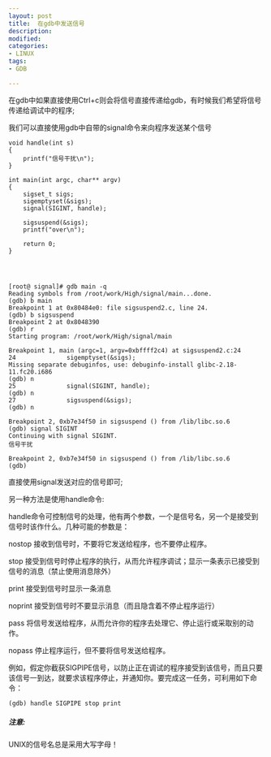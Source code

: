 ```yaml
---
layout: post
title:  在gdb中发送信号
description: 
modified: 
categories: 
- LINUX
tags:
- GDB

---
```


在gdb中如果直接使用Ctrl+c则会将信号直接传递给gdb，有时候我们希望将信号传递给调试中的程序;

我们可以直接使用gdb中自带的signal命令来向程序发送某个信号



	void handle(int s)
	{
		printf("信号干扰\n");	
	}
	
	int main(int argc, char** argv)
	{
		sigset_t sigs;
		sigemptyset(&sigs);
		signal(SIGINT, handle);
	
		sigsuspend(&sigs);
		printf("over\n");
	
		return 0;
	}
	
	
	

	[root@ signal]# gdb main -q
	Reading symbols from /root/work/High/signal/main...done.
	(gdb) b main
	Breakpoint 1 at 0x80484e0: file sigsuspend2.c, line 24.
	(gdb) b sigsuspend
	Breakpoint 2 at 0x8048390
	(gdb) r
	Starting program: /root/work/High/signal/main 
	
	Breakpoint 1, main (argc=1, argv=0xbffff2c4) at sigsuspend2.c:24
	24              sigemptyset(&sigs);
	Missing separate debuginfos, use: debuginfo-install glibc-2.18-11.fc20.i686
	(gdb) n
	25              signal(SIGINT, handle);
	(gdb) n
	27              sigsuspend(&sigs);
	(gdb) n
	
	Breakpoint 2, 0xb7e34f50 in sigsuspend () from /lib/libc.so.6
	(gdb) signal SIGINT
	Continuing with signal SIGINT.
	信号干扰
	
	Breakpoint 2, 0xb7e34f50 in sigsuspend () from /lib/libc.so.6
	(gdb) 
	
	

直接使用signal发送对应的信号即可;

另一种方法是使用handle命令:

handle命令可控制信号的处理，他有两个参数，一个是信号名，另一个是接受到信号时该作什么。几种可能的参数是：

nostop 接收到信号时，不要将它发送给程序，也不要停止程序。

stop 接受到信号时停止程序的执行，从而允许程序调试；显示一条表示已接受到信号的消息（禁止使用消息除外）

print 接受到信号时显示一条消息

noprint 接受到信号时不要显示消息（而且隐含着不停止程序运行）

pass 将信号发送给程序，从而允许你的程序去处理它、停止运行或采取别的动作。

nopass 停止程序运行，但不要将信号发送给程序。

例如，假定你截获SIGPIPE信号，以防止正在调试的程序接受到该信号，而且只要该信号一到达，就要求该程序停止，并通知你。要完成这一任务，可利用如下命令：

	(gdb) handle SIGPIPE stop print

##### 注意:
UNIX的信号名总是采用大写字母！

